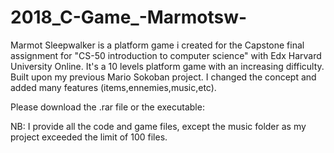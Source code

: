 # 2018_C-Game_-Marmotsw-

Marmot Sleepwalker is a platform game i created for the Capstone final assignment for "CS-50 introduction to computer science" with Edx Harvard University Online. 
It's a 10 levels platform game with an increasing difficulty. 
Built upon my previous Mario Sokoban project. I changed the concept and added many features (items,ennemies,music,etc).

Please download the .rar file or the executable:

NB: I provide all the code and game files, except the music folder as my project exceeded the limit of 100 files.

